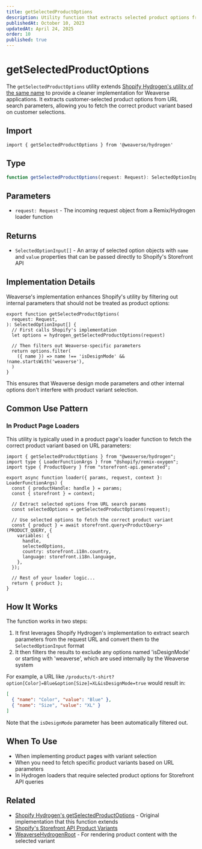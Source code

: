 ```yaml
---
title: getSelectedProductOptions
description: Utility function that extracts selected product options from URL search parameters for product variant selection.
publishedAt: October 10, 2023
updatedAt: April 24, 2025
order: 10
published: true
---
```


# getSelectedProductOptions

The `getSelectedProductOptions` utility extends [Shopify Hydrogen's utility of the same name](https://shopify.dev/docs/api/hydrogen/2025-01/utilities/getselectedproductoptions) to provide a cleaner implementation for Weaverse applications. It extracts customer-selected product options from URL search parameters, allowing you to fetch the correct product variant based on customer selections.

## Import

```tsx
import { getSelectedProductOptions } from '@weaverse/hydrogen'
```

## Type

```typescript
function getSelectedProductOptions(request: Request): SelectedOptionInput[]
```

## Parameters

- `request: Request` - The incoming request object from a Remix/Hydrogen loader function

## Returns

- `SelectedOptionInput[]` - An array of selected option objects with `name` and `value` properties that can be passed directly to Shopify's Storefront API

## Implementation Details

Weaverse's implementation enhances Shopify's utility by filtering out internal parameters that should not be treated as product options:

```tsx
export function getSelectedProductOptions(
  request: Request,
): SelectedOptionInput[] {
  // First calls Shopify's implementation
  let options = hydrogen_getSelectedProductOptions(request)
  
  // Then filters out Weaverse-specific parameters
  return options.filter(
    ({ name }) => name !== 'isDesignMode' && !name.startsWith('weaverse'),
  )
}
```

This ensures that Weaverse design mode parameters and other internal options don't interfere with product variant selection.

## Common Use Pattern

### In Product Page Loaders

This utility is typically used in a product page's loader function to fetch the correct product variant based on URL parameters:

```tsx
import { getSelectedProductOptions } from "@weaverse/hydrogen";
import type { LoaderFunctionArgs } from "@shopify/remix-oxygen";
import type { ProductQuery } from "storefront-api.generated";

export async function loader({ params, request, context }: LoaderFunctionArgs) {
  const { productHandle: handle } = params;
  const { storefront } = context;
  
  // Extract selected options from URL search params
  const selectedOptions = getSelectedProductOptions(request);
  
  // Use selected options to fetch the correct product variant
  const { product } = await storefront.query<ProductQuery>(PRODUCT_QUERY, {
    variables: {
      handle,
      selectedOptions,
      country: storefront.i18n.country,
      language: storefront.i18n.language,
    },
  });
  
  // Rest of your loader logic...
  return { product };
}
```

## How It Works

The function works in two steps:

1. It first leverages Shopify Hydrogen's implementation to extract search parameters from the request URL and convert them to the `SelectedOptionInput` format
2. It then filters the results to exclude any options named 'isDesignMode' or starting with 'weaverse', which are used internally by the Weaverse system

For example, a URL like `/products/t-shirt?option[Color]=Blue&option[Size]=XL&isDesignMode=true` would result in:

```json
[
  { "name": "Color", "value": "Blue" },
  { "name": "Size", "value": "XL" }
]
```

Note that the `isDesignMode` parameter has been automatically filtered out.

## When To Use

- When implementing product pages with variant selection
- When you need to fetch specific product variants based on URL parameters
- In Hydrogen loaders that require selected product options for Storefront API queries

## Related

- [Shopify Hydrogen's getSelectedProductOptions](https://shopify.dev/docs/api/hydrogen/2025-01/utilities/getselectedproductoptions) - Original implementation that this function extends
- [Shopify's Storefront API Product Variants](https://shopify.dev/docs/api/storefront/latest/objects/productvariant)
- [WeaverseHydrogenRoot](/docs/api/weaverse-hydrogen-root) - For rendering product content with the selected variant
